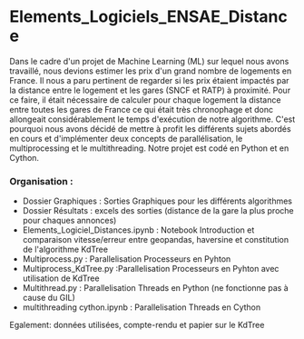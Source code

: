 # Elements_Logiciels_ENSAE_Distance


Dans le cadre d'un projet de Machine Learning (ML)  sur lequel nous avons travaillé, nous devions estimer les prix d'un grand nombre de logements en France. Il  nous a paru pertinent de regarder si les prix étaient impactés par la distance entre le logement et les gares (SNCF et RATP) à proximité. Pour ce faire, il était nécessaire de calculer pour chaque logement la distance entre toutes les gares de France ce qui était très chronophage et donc allongeait considérablement le temps d'exécution de notre algorithme. C'est pourquoi nous avons décidé de mettre à profit les différents sujets abordés en cours et d'implémenter deux concepts de parallélisation, le multiprocessing et le multithreading. Notre projet est codé en Python et en Cython.


###  Organisation : 

* Dossier Graphiques : Sorties  Graphiques pour les différents algorithmes
* Dossier Résultats :  excels des sorties (distance de la gare la plus proche pour  chaques annonces)
* Elements_Logiciel_Distances.ipynb :  Notebook Introduction et comparaison vitesse/erreur entre geopandas, haversine et constitution de l'algorithme KdTree
* Multiprocess.py : Parallelisation Processeurs en Pyhton
* Multiprocess_KdTree.py :Parallelisation Processeurs en Pyhton  avec utilisation de KdTree
* Multithread.py : Parallelisation Threads en Python (ne fonctionne pas à cause du  GIL)
* multithreading cython.ipynb : Parallelisation Threads en Cython

Egalement:  données utilisées, compte-rendu et papier sur le KdTree
